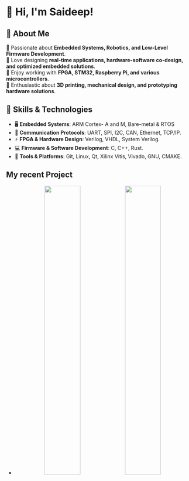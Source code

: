 
# 👋 Hi, I'm Saideep!

## 🚀 About Me  
🔹 Passionate about **Embedded Systems, Robotics, and Low-Level Firmware Development**.  
🔹 Love designing **real-time applications, hardware-software co-design, and optimized embedded solutions**.  
🔹 Enjoy working with **FPGA, STM32, Raspberry Pi, and various microcontrollers**.  
🔹 Enthusiastic about **3D printing, mechanical design, and prototyping hardware solutions**.

## 🔧 Skills & Technologies  
- 🖥 **Embedded Systems**: ARM Cortex- A and M, Bare-metal & RTOS  
- 🔌 **Communication Protocols**: UART, SPI, I2C, CAN, Ethernet, TCP/IP. 
- ⚡ **FPGA & Hardware Design**: Verilog, VHDL, System Verilog.
- 💻 **Firmware & Software Development**: C, C++, Rust. 
- 🔨 **Tools & Platforms**: Git, Linux, Qt, Xilinx Vitis, Vivado, GNU, CMAKE.

## My recent Project
- <p align="center">
  <img src="https://github.com/user-attachments/assets/18d71885-9894-4710-bccc-d9c00a4e2e31" width="45%" />
  <img src="https://github.com/user-attachments/assets/a6a3f648-8828-4fa0-ad49-ac035775ca03" width="45%" />
  
</p>

